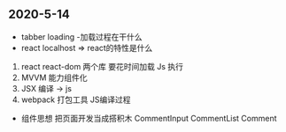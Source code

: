 ## 2020-5-14
- tabber loading -加载过程在干什么
- react localhost => react的特性是什么
1. react react-dom 两个库 要花时间加载 Js 执行
2. MVVM 能力组件化
3. JSX 编译 -> js
4. webpack 打包工具  JS编译过程

- 组件思想 把页面开发当成搭积木
  CommentInput
  CommentList
   Comment



